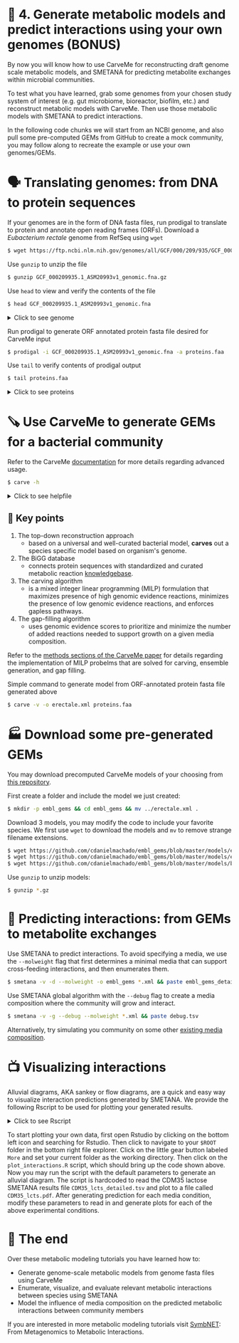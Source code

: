 # 🧪 4. Generate metabolic models and predict interactions using your own genomes (BONUS)

By now you will know how to use CarveMe for reconstructing draft genome scale metabolic models, and SMETANA for predicting metabolite exchanges within microbial communities. 

To test what you have learned, grab some genomes from your chosen study system of interest (e.g. gut microbiome, bioreactor, biofilm, etc.) and reconstruct metabolic models with CarveMe. Then use those metabolic models with SMETANA to predict interactions.

In the following code chunks we will start from an NCBI genome, and also pull some pre-computed GEMs from GitHub to create a mock community, you may follow along to recreate the example or use your own genomes/GEMs.

# 🗣️ Translating genomes: from DNA to protein sequences

If your genomes are in the form of DNA fasta files, run prodigal to translate to protein and annotate open reading frames (ORFs).
Download a *Eubacterium rectale* genome from RefSeq using `wget`

```bash
$ wget https://ftp.ncbi.nlm.nih.gov/genomes/all/GCF/000/209/935/GCF_000209935.1_ASM20993v1/GCF_000209935.1_ASM20993v1_genomic.fna.gz
```
Use `gunzip` to unzip the file
```bash
$ gunzip GCF_000209935.1_ASM20993v1_genomic.fna.gz
```
Use `head` to view and verify the contents of the file
```bash
$ head GCF_000209935.1_ASM20993v1_genomic.fna
```
<details>
    <summary>Click to see genome</summary>
  
```bash
>NC_021010.1 Eubacterium rectale DSM 17629 draft genome
TGAATGAACGAATTAGCCAAGTTTAACTTGACTGAGATCAACTTTTAACATGAGAGTTTGATCCTGGCTCAGGATGAACG
CTGGCGGCGTGCTTAACACATGCAAGTCGAACGAAGCACTTTATTTGATTTCCTTCGGGACTGATTATTTTGTGACTGAG
TGGCGGACGGGTGAGTAACGCGTGGGTAACCTGCCTTGTACAGGGGGATAACAGTTGGAAACGGCTGCTAATACCGCATA
AGCGCACAGCATCGCATGATGCAGTGTGAAAAACTCCGGTGGTATAAGATGGACCCGCGTTGGATTAGCTAGTTGGTGAG
GTAACGGCCCACCAAGGCGACGATCCATAGCCGACCTGAGAGGGTGACCGGCCACATTGGGACTGAGACACGGCCCAAAC
TCCTACGGGAGGCAGCAGTGGGGAATATTGCACAATGGGCGAAAGCCTGATGCAGCGACGCCGCGTGAGCGAAGAAGTAT
TTCGGTATGTAAAGCTCTATCAGCAGGGAAGATAATGACGGTACCTGACTAAGAAGCACCGGCTAAATACGTGCCAGCAG
CCGCGGTAATACGTATGGTGCAAGCGTTATCCGGATTTACTGGGTGTAAAGGGAGCGCAGGCGGTGCGGCAAGTCTGATG
TGAAAGCCCGGGGCTCAACCCCGGTACTGCATTGGAAACTGTCGTACTAGAGTGTCGGAGGGGTAAGCGGAATTCCTAGT
```
 
  </details>


Run prodigal to generate ORF annotated protein fasta file desired for CarveMe input
```bash
$ prodigal -i GCF_000209935.1_ASM20993v1_genomic.fna -a proteins.faa
```

Use `tail` to verify contents of prodigal output

```bash
$ tail proteins.faa
```
<details>
    <summary>Click to see proteins</summary>
    
```bash
>NC_021010.1_3164 # 3343617 # 3344390 # 1 # ID=1_3164;partial=00;start_type=ATG;rbs_motif=AGGAGG;rbs_spacer=5-10bp;gc_cont=0.386
MSNAINVNYMTRAYNQYQQKNAAKDQEKEDTRFADSVREKSEASGSIVGNSKIGSVSAKD
MTMVEYKQYIYNKISQIPMHPTRAGESISVTISEAGFEAMKNDPEYEAWVLNDLQVGWSQ
PDKWSGICGGAFSTIYYGASKEECHAEMWSAGYNNGNGGKIFNDKSKNSFWERRIENKKR
IENQVKKQQEKKRIQKKQAERTAYEEYAQNKRLSAQDARTRLVAESSSSVKTVTISQAVA
SYEANFTMAVSVSNKTQ*
>NC_021010.1_3165 # 3344436 # 3344951 # 1 # ID=1_3165;partial=01;start_type=ATG;rbs_motif=AGGAG;rbs_spacer=5-10bp;gc_cont=0.341
MGINGVSSYANTYTYGNVKNENVKPSKNSEKNYYAGYTMNSANKFKNVSDYSKYLTNKYK
CLTPCKNASVLIDGSVMRKACGDEKTAKWLEENLAIMPDVIRNAQKAAISHGSKLISVEF
KFTNNGTEMTTCGIFGETGTDSEIDKWLERMKEDKEKEDKKTENMIAIEATT
```
    
 </details>


# 🪚 Use CarveMe to generate GEMs for a bacterial community

Refer to the CarveMe [documentation](https://carveme.readthedocs.io/en/latest/advanced.html#) for more details regarding advanced usage.

```bash
$ carve -h
```
<details>
    <summary>Click to see helpfile</summary>
    
```bash
usage: carve [-h] [--dna | --egg | --refseq] [--diamond-args DIAMOND_ARGS]
             [-r] [-o OUTPUT] [-u UNIVERSE | --universe-file UNIVERSE_FILE]
             [--cobra | --fbc2] [-n ENSEMBLE] [-g GAPFILL] [-i INIT]
             [--mediadb MEDIADB] [-v] [-d] [--soft SOFT] [--hard HARD]
             [--reference REFERENCE]
             INPUT [INPUT ...]

Reconstruct a metabolic model using CarveMe

positional arguments:
  INPUT                 Input (protein fasta file by default, see other options for details).
                        When used with -r an input pattern with wildcards can also be used.
                        When used with --refseq an NCBI RefSeq assembly accession is expected.

optional arguments:
  -h, --help            show this help message and exit
  --dna                 Build from DNA fasta file
  --egg                 Build from eggNOG-mapper output file
  --refseq              Download genome from NCBI RefSeq and build
  --diamond-args DIAMOND_ARGS
                        Additional arguments for running diamond
  -r, --recursive       Bulk reconstruction from folder with genome files
  -o OUTPUT, --output OUTPUT
                        SBML output file (or output folder if -r is used)
  -u UNIVERSE, --universe UNIVERSE
                        Pre-built universe model (default: bacteria)
  --universe-file UNIVERSE_FILE
                        Reaction universe file (SBML format)
  --cobra               Output SBML in old cobra format
  --fbc2                Output SBML in sbml-fbc2 format
  -n ENSEMBLE, --ensemble ENSEMBLE
                        Build model ensemble with N models
  -g GAPFILL, --gapfill GAPFILL
                        Gap fill model for given media
  -i INIT, --init INIT  Initialize model with given medium
  --mediadb MEDIADB     Media database file
  -v, --verbose         Switch to verbose mode
  -d, --debug           Debug mode: writes intermediate results into output files
  --soft SOFT           Soft constraints file
  --hard HARD           Hard constraints file
  --reference REFERENCE
                        Manually curated model of a close reference species.
```
    
 </details>


## 🔐 Key points

1. The top-down reconstruction approach
   - based on a universal and well-curated bacterial model, **carves** out a species specific model based on organism's genome.
2. The BiGG database
   - connects protein sequences with standardized and curated metabolic reaction [knowledgebase](http://bigg.ucsd.edu/).
3. The carving algorithm
   - is a mixed integer linear programming (MILP) formulation that maximizes presence of high genomic evidence reactions, minimizes the presence of low genomic evidence reactions, and enforces gapless pathways.
4. The gap-filling algorithm
   - uses genomic evidence scores to prioritize and minimize the number of added reactions needed to support growth on a given media composition.

Refer to the [methods sections of the CarveMe paper](https://academic.oup.com/nar/article/46/15/7542/5042022#121026410) for details regarding the implementation of MILP probelms that are solved for carving, ensemble generation, and gap filling.

Simple command to generate model from ORF-annotated protein fasta file generated above

```bash
$ carve -v -o erectale.xml proteins.faa
```

# 🏭 Download some pre-generated GEMs

You may download precomputed CarveMe models of your choosing from [this repository](https://github.com/cdanielmachado/embl_gems).

First create a folder and include the model we just created:

```bash
$ mkdir -p embl_gems && cd embl_gems && mv ../erectale.xml .
```

Download 3 models, you may modify the code to include your favorite species. We first use `wget` to download the models and `mv` to remove strange filename extensions.

```bash
$ wget https://github.com/cdanielmachado/embl_gems/blob/master/models/e/escherichia/Escherichia_coli_str_K_12_substr_MG1655.xml.gz?raw=true && mv Escherichia_coli_str_K_12_substr_MG1655.xml.gz?raw=true Escherichia_coli_str_K_12_substr_MG1655.xml.gz
$ wget https://github.com/cdanielmachado/embl_gems/blob/master/models/e/eubacterium/Eubacterium_rectale_ATCC_33656.xml.gz?raw=true && mv Eubacterium_rectale_ATCC_33656.xml.gz?raw=true Eubacterium_rectale_ATCC_33656.xml.gz
$ wget https://github.com/cdanielmachado/embl_gems/blob/master/models/b/bacteroides/Bacteroides_caccae_ATCC_43185.xml.gz?raw=true && mv Bacteroides_caccae_ATCC_43185.xml.gz?raw=true Bacteroides_caccae_ATCC_43185.xml.gz
```

Use `gunzip` to unzip models:

```bash
$ gunzip *.gz
```

# 🌻 Predicting interactions: from GEMs to metabolite exchanges

Use SMETANA to predict interactions. To avoid specifying a media, we use the `--molweight` flag that first determines a minimal media that can support cross-feeding interactions, and then enumerates them.

```bash
$ smetana -v -d --molweight -o embl_gems *.xml && paste embl_gems_detailed.tsv
```

Use SMETANA global algorithm with the `--debug` flag to create a media composition where the community will grow and interact.

```bash
$ smetana -v -g --debug --molweight *.xml && paste debug.tsv
```

Alternatively, try simulating you community on some other [existing media composition](https://github.com/franciscozorrilla/metaGEM/blob/master/scripts/media_db.tsv).

# 📺 Visualizing interactions

Alluvial diagrams, AKA sankey or flow diagrams, are a quick and easy way to visualize interaction predictions generated by SMETANA. We provide the following Rscript to be used for plotting your generated results. 

<details>
    <summary>Click to see Rscript</summary>

https://github.com/franciscozorrilla/EMBOMicroCom/blob/905fb9fc674d2af731fc978079597f6027b15c1a/plot_interactions.R#L1-L23

  </details>


To start plotting your own data, first open Rstudio by clicking on the bottom left icon and searching for Rstudio. Then click to navigate to your `$ROOT` folder in the bottom right file explorer. Click on the little gear button labeled `More` and set your current folder as the working directory. Then click on the `plot_interactions.R` script, which should bring up the code shown above. Now you may run the script with the default parameters to generate an alluvial diagram. The script is hardcoded to read the CDM35 lactose SMETANA results file `CDM35_lcts_detailed.tsv` and plot to a file called `CDM35_lcts.pdf`. After generating prediction for each media condition, modify these parameters to read in and generate plots for each of the above experimental conditions.

# 💎 The end

Over these metabolic modeling tutorials you have learned how to:
* Generate genome-scale metabolic models from genome fasta files using CarveMe
* Enumerate, visualize, and evaluate relevant metabolic interactions between species using SMETANA
* Model the influence of media composition on the predicted metabolic interactions between community members

If you are interested in more metabolic modeling tutorials visit [SymbNET](https://github.com/franciscozorrilla/SymbNET): From Metagenomics to Metabolic Interactions.
